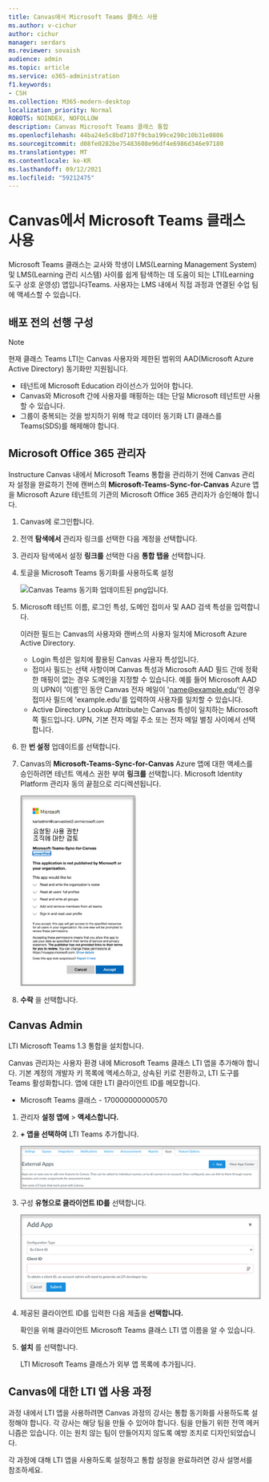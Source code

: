 ```yaml
---
title: Canvas에서 Microsoft Teams 클래스 사용
ms.author: v-cichur
author: cichur
manager: serdars
ms.reviewer: sovaish
audience: admin
ms.topic: article
ms.service: o365-administration
f1.keywords:
- CSH
ms.collection: M365-modern-desktop
localization_priority: Normal
ROBOTS: NOINDEX, NOFOLLOW
description: Canvas Microsoft Teams 클래스 통합
ms.openlocfilehash: 44ba24e5c8bd7107f9cba199ce290c10b31e0806
ms.sourcegitcommit: d08fe0282be75483608e96df4e6986d346e97180
ms.translationtype: MT
ms.contentlocale: ko-KR
ms.lasthandoff: 09/12/2021
ms.locfileid: "59212475"
---
```

# <a name="use-microsoft-teams-classes-with-canvas"></a>Canvas에서 Microsoft Teams 클래스 사용

Microsoft Teams 클래스는 교사와 학생이 LMS(Learning Management System) 및 LMS(Learning 관리 시스템) 사이를 쉽게 탐색하는 데 도움이 되는 LTI(Learning 도구 상호 운영성) 앱입니다Teams. 사용자는 LMS 내에서 직접 과정과 연결된 수업 팀에 액세스할 수 있습니다.

## <a name="prerequisites-before-deployment"></a>배포 전의 선행 구성

> [!NOTE]
> 현재 클래스 Teams LTI는 Canvas 사용자와 제한된 범위의 AAD(Microsoft Azure Active Directory) 동기화만 지원됩니다. 
> - 테넌트에 Microsoft Education 라이선스가 있어야 합니다.
> - Canvas와 Microsoft 간에 사용자를 매핑하는 데는 단일 Microsoft 테넌트만 사용할 수 있습니다.
> - 그룹이 중복되는 것을 방지하기 위해 학교 데이터 동기화 LTI 클래스를 Teams(SDS)를 해제해야 합니다.

## <a name="microsoft-office-365-admin"></a>Microsoft Office 365 관리자

Instructure Canvas 내에서 Microsoft Teams 통합을 관리하기 전에 Canvas 관리자 설정을 완료하기 전에 캔버스의 **Microsoft-Teams-Sync-for-Canvas** Azure 앱을 Microsoft Azure 테넌트의 기관의 Microsoft Office 365 관리자가 승인해야 합니다.

1. Canvas에 로그인합니다.

2. 전역 **탐색에서** 관리자 링크를 선택한 다음 계정을 선택합니다.

3. 관리자 탐색에서 설정 **링크를** 선택한 다음 **통합 탭을** 선택합니다.

4. 토글을 Microsoft Teams 동기화를 사용하도록 설정
   
   ![Canvas Teams 동기화 업데이트된 png입니다.](https://user-images.githubusercontent.com/87142492/128225881-abdfc52d-dc9e-48ad-aec5-f6617c6436f3.png)

5. Microsoft 테넌트 이름, 로그인 특성, 도메인 접미사 및 AAD 검색 특성을 입력합니다.

   이러한 필드는 Canvas의 사용자와 캔버스의 사용자 일치에 Microsoft Azure Active Directory. 
   * Login 특성은 일치에 활용된 Canvas 사용자 특성입니다.
   * 접미사 필드는 선택 사항이며 Canvas 특성과 Microsoft AAD 필드 간에 정확한 매핑이 없는 경우 도메인을 지정할 수 있습니다. 예를 들어 Microsoft AAD의 UPN이 '이름'인 동안 Canvas 전자 메일이 'name@example.edu'인 경우 접미사 필드에 'example.edu'를 입력하여 사용자를 일치할 수 있습니다.
   * Active Directory Lookup Attribute는 Canvas 특성이 일치하는 Microsoft 쪽 필드입니다. UPN, 기본 전자 메일 주소 또는 전자 메일 별칭 사이에서 선택합니다.

6. 한 **번 설정** 업데이트를 선택합니다.

7. Canvas의 **Microsoft-Teams-Sync-for-Canvas** Azure 앱에 대한 액세스를 승인하려면 테넌트 액세스 권한 부여 **링크를** 선택합니다. Microsoft Identity Platform 관리자 동의 끝점으로 리디렉션됩니다.

   ![사용 권한.](media/permissions.png)

8. **수락** 을 선택합니다.

## <a name="canvas-admin"></a>Canvas Admin

LTI Microsoft Teams 1.3 통합을 설치합니다.

Canvas 관리자는 사용자 환경 내에 Microsoft Teams 클래스 LTI 앱을 추가해야 합니다. 기본 계정의 개발자 키 목록에 액세스하고, 상속된 키로 전환하고, LTI 도구를 Teams 활성화합니다. 앱에 대한 LTI 클라이언트 ID를 메모합니다.

 - Microsoft Teams 클래스 - 170000000000570

1. 관리자 **설정 앱에**  >  **액세스합니다.**

2. **+ 앱을 선택하여** LTI Teams 추가합니다.

   ![external-apps.](media/external-apps.png)

3. 구성 **유형으로 클라이언트 ID를** 선택합니다.

   ![앱을 추가합니다.](media/add-app.png)

4. 제공된 클라이언트 ID를 입력한 다음 제출을 **선택합니다.**

   확인을 위해 클라이언트 Microsoft Teams 클래스 LTI 앱 이름을 알 수 있습니다.

5. **설치** 를 선택합니다.

   LTI Microsoft Teams 클래스가 외부 앱 목록에 추가됩니다.
   
## <a name="enabling-the-lti-app-for-canvas-courses"></a>Canvas에 대한 LTI 앱 사용 과정

과정 내에서 LTI 앱을 사용하려면 Canvas 과정의 강사는 통합 동기화를 사용하도록 설정해야 합니다. 각 강사는 해당 팀을 만들 수 있어야 합니다. 팀을 만들기 위한 전역 메커니즘은 있습니다. 이는 원치 않는 팀이 만들어지지 않도록 예방 조치로 디자인되었습니다.

각 과정에 대해 [](https://support.microsoft.com/topic/use-microsoft-teams-classes-in-your-lms-preview-ac6a1e34-32f7-45e6-b83e-094185a1e78a#ID0EBD=Instructure_Canvas) LTI 앱을 사용하도록 설정하고 통합 설정을 완료하려면 강사 설명서를 참조하세요.
